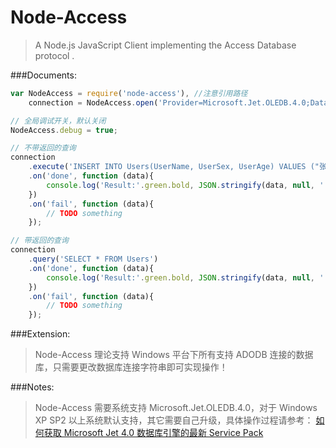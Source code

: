 Node-Access
===========
>A Node.js JavaScript Client implementing the Access Database protocol .

###Documents:
```js
var NodeAccess = require('node-access'), //注意引用路径
    connection = NodeAccess.open('Provider=Microsoft.Jet.OLEDB.4.0;Data Source=node-access.mdb;');

// 全局调试开关，默认关闭
NodeAccess.debug = true;

// 不带返回的查询
connection
    .execute('INSERT INTO Users(UserName, UserSex, UserAge) VALUES ("张三", "男", 33)')
    .on('done', function (data){
        console.log('Result:'.green.bold, JSON.stringify(data, null, '  ').bold);
    })
    .on('fail', function (data){
        // TODO something
    });

// 带返回的查询
connection
    .query('SELECT * FROM Users')
    .on('done', function (data){
        console.log('Result:'.green.bold, JSON.stringify(data, null, '  ').bold);
    })
    .on('fail', function (data){
        // TODO something
    });
```

###Extension:
>Node-Access 理论支持 Windows 平台下所有支持 ADODB 连接的数据库，只需要更改数据库连接字符串即可实现操作！

###Notes:
>Node-Access 需要系统支持 Microsoft.Jet.OLEDB.4.0，对于 Windows XP SP2 以上系统默认支持，其它需要自己升级，具体操作过程请参考：
[如何获取 Microsoft Jet 4.0 数据库引擎的最新 Service Pack](http://support.microsoft.com/default.aspx?scid=kb;zh-CN;239114)

